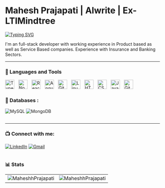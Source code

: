 # Mahesh Prajapati | Alwrite | Ex-LTIMindtree

<a href="https://git.io/typing-svg"><img src="https://readme-typing-svg.herokuapp.com?font=Fira+Code&weight=900&pause=1000&color=4A13F7&width=435&lines=Full+Stack+Web+Developer." alt="Typing SVG" /></a>

I'm an full-stack developer with working experience in Product based as well as Service Based companies.
Experience with Insurance and Banking Sectors.


---

### 🧰 Languages and Tools

<img align="left" alt="TypeScript" width="30px" style="padding-right:10px;" src="https://cdn.jsdelivr.net/gh/devicons/devicon/icons/typescript/typescript-plain.svg" />

<img align="left" alt="NodeJS" width="30px" style="padding-right:10px;" src="https://cdn.jsdelivr.net/gh/devicons/devicon/icons/nodejs/nodejs-original.svg" />

<img align="left" alt="React" width="30px" style="padding-right:10px;" src="https://cdn.jsdelivr.net/gh/devicons/devicon/icons/angular/angular-original.svg" />

<img align="left" alt="Angular" width="30px" style="padding-right:10px;" src="https://cdn.jsdelivr.net/gh/devicons/devicon/icons/typescript/typescript-plain.svg" />

<img align="left" alt="Git" width="30px" style="padding-right:10px;" src="https://cdn.jsdelivr.net/gh/devicons/devicon/icons/git/git-original.svg" />

<img align="left" alt="Linux" width="30px" style="padding-right:10px;" src="https://cdn.jsdelivr.net/gh/devicons/devicon/icons/linux/linux-original.svg" />

<img align="left" alt="HTML" width="30px" style="padding-right:10px;" src="https://cdn.jsdelivr.net/gh/devicons/devicon/icons/html5/html5-plain.svg" />

<img align="left" alt="CSS" width="30px" style="padding-right:10px;" src="https://cdn.jsdelivr.net/gh/devicons/devicon/icons/css3/css3-plain.svg" />

<img align="left" alt="JavaScript" width="30px" style="padding-right:10px;" src="https://cdn.jsdelivr.net/gh/devicons/devicon/icons/javascript/javascript-plain.svg" />

<img align="left" alt="GitHub" width="30px" style="padding-right:10px;" src="https://cdn.jsdelivr.net/gh/devicons/devicon/icons/github/github-original.svg" />
<br />
<br />

### 🧰 Databases :

<div align="left">
  <img alt="MySQL" src="https://img.shields.io/badge/mysql-%2300f.svg?style=for-the-badge&logo=mysql&logoColor=white"/>
  <img alt="MongoDB" src ="https://img.shields.io/badge/MongoDB-4EA94B?style=for-the-badge&logo=mongodb&logoColor=white"/>
</div>
<br />

---


### 📺 Connect with me:
<div align="left">
  <a href="https://www.linkedin.com/in/mahesh-prajapati-9b521818b/"><img alt="LinkedIn" src="https://img.shields.io/badge/linkedin-%230077B5.svg?style=for-the-badge&logo=linkedin&logoColor=white"/></a>
  <a href="mailto:mahesh.praj9967@gmail.com"><img alt="Gmail" src="https://img.shields.io/badge/Gmail-D14836?style=for-the-badge&logo=gmail&logoColor=white"/></a>
</div>


#

### 📊 Stats

<table>
  <tr>
    <td><img src="https://github-readme-stats.vercel.app/api?username=MaheshhPrajapati&show_icons=true&theme=dark&locale=en" alt="MaheshhPrajapati" /></td>
    <td><img src="https://github-readme-stats.vercel.app/api/top-langs?username=MaheshhPrajapati&show_icons=true&theme=dark&locale=en&layout=compact" alt="MaheshhPrajapati" /></td>
  </tr>
</table>

#
